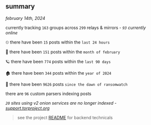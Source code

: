 
## summary
_february 14th, 2024_

currently tracking `163` groups across `299` relays & mirrors - _`93` currently online_

⏲ there have been `15` posts within the `last 24 hours`

🦈 there have been `151` posts within the `month of february`

🪐 there have been `774` posts within the `last 90 days`

🏚 there have been `344` posts within the `year of 2024`

🦕 there have been `9626` posts `since the dawn of ransomwatch`

there are `96` custom parsers indexing posts

_`20` sites using v2 onion services are no longer indexed - [support.torproject.org](https://support.torproject.org/onionservices/v2-deprecation/)_

> see the project [README](https://github.com/joshhighet/ransomwatch#ransomwatch--) for backend technicals
